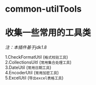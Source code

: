 # common-utilTools

# 收集一些常用的工具类

_注：本插件基于jdk1.8_ <br>

1.CheckFormatUtil (`格式校验工具`)<br>
2.CollectionsUitl (`常用集合处理工具`)<br>
3.DateUtil (`常用日期工具`)<br>
4.EncoderUtil (`常用加密工具`)<br>
5.ExcelUtil (`导出excel表格工具`)<br>